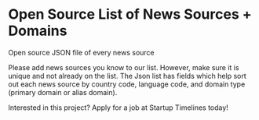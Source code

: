 # Open Source List of News Sources + Domains
Open source JSON file of every news source

Please add news sources you know to our list.  However, make sure it is unique and not already on the list.  The Json list has fields which help sort out each news source by country code, language code, and domain type (primary domain or alias domain).

Interested in this project?  Apply for a job at Startup Timelines today!
